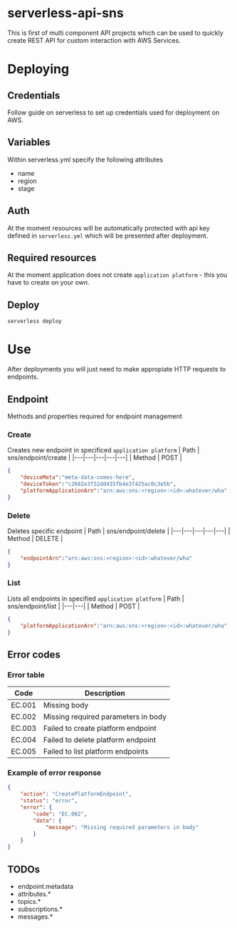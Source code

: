 # serverless-api-sns
This is first of multi component API projects which can be used to quickly create REST API for custom interaction with AWS Services.

# Deploying 

## Credentials 
Follow guide on serverless to set up credentials used for deployment on AWS.

## Variables 
Within serverless.yml specify the following attributes 
* name 
* region 
* stage 

## Auth 
At the moment resources will be automatically protected with api key defined in `serverless.yml` which will be presented after deployment.

## Required resources
At the moment application does not create `application platform` - this you have to create on your own. 

## Deploy 
```
serverless deploy 
```

# Use
After deployments you will just need to make appropiate HTTP requests to endpoints. 
## Endpoint 
Methods and properties required for endpoint management 
### Create 
Creates new endpoint in specificed `application platform`
|  Path | sns/endpoint/create  |
|---|---|---|---|---|
|  Method | POST  | 

```json
{
    "deviceMeta":"meta-data-comes-here",    
    "deviceToken":"c2682e3f32dd435fb4e3f425ac0c3e5b",    
    "platformApplicationArn":"arn:aws:sns:<region>:<id>:whatever/wha"    
}
``` 

### Delete
Deletes specific endpoint
|  Path | sns/endpoint/delete  |
|---|---|---|---|---|
|  Method | DELETE  | 

```json
{
    "endpointArn":"arn:aws:sns:<region>:<id>:whatever/wha"    
}
``` 

### List
Lists all endpoints in specified `application platform`
|  Path | sns/endpoint/list  |
|---|---|
|  Method | POST  | 

```json
{
    "platformApplicationArn":"arn:aws:sns:<region>:<id>:whatever/wha"    
}
``` 

## Error codes 
### Error table
|  Code | Description  |
|---|---|
|  EC.001 | Missing body  | 
|  EC.002 | Missing required parameters in body  | 
|  EC.003 | Failed to create platform endpoint   | 
|  EC.004 | Failed to delete platform endpoint   | 
|  EC.005 | Failed to list platform endpoints   | 
### Example of error response 
```json
{
    "action": "CreatePlatformEndpoint",
    "status": "error",
    "error": {
        "code": "EC.002",
        "data": {
            "message": "Missing required parameters in body"
        }
    }
}
```


## TODOs 
* endpoint.metadata
* attributes.*
* topics.* 
* subscriptions.*
* messages.*


